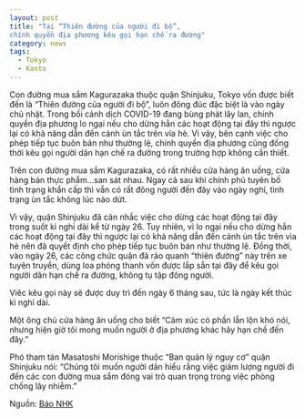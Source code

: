 ```yaml
---
layout: post
title: "Tại “Thiên đường của người đi bộ”, 
chính quyền địa phương kêu gọi hạn chế ra đường"
category: news
tags: 
  - Tokyo
  - Kanto
---
```

Con đường mua sắm Kagurazaka thuộc quận Shinjuku, Tokyo vốn được biết đến là “Thiên đường của người đi bộ”, luôn đông đúc đặc biệt là vào ngày chủ nhật. Trong bối cảnh dịch COVID-19 đang bùng phát lây lan, chính quyền địa phương lo ngại nếu cho dừng hẳn các hoạt động tại đây thì ngược lại có khả năng dẫn đến cảnh ùn tắc trên vỉa hè. Vì vậy, bên cạnh việc cho phép tiếp tục buôn bán như thường lệ, chính quyền địa phương cũng đồng thời kêu gọi người dân hạn chế ra đường trong trường hợp không cần thiết.



Trên con đường mua sắm Kagurazaka, có rất nhiều cửa hàng ăn uống, cửa hàng bán thực phẩm…san sát nhau. Ngay cả sau khi chính phủ tuyên bố tình trạng khẩn cấp thì vẫn có rất đông người đến đây vào ngày nghỉ, tình trạng ùn tắc không lúc nào dứt.

Vì vậy, quận Shinjuku đã cân nhắc việc cho dừng các hoạt động tại đây trong suốt kì nghỉ dài kể từ ngày 26. Tuy nhiên, vì lo ngại nếu cho dừng hẳn các hoạt động tại đây thì ngược lại có khả năng dẫn đến cảnh ùn tắc trên vỉa hè nên đã quyết định cho phép tiếp tục buôn bán như thường lệ. Đồng thời, vào ngày 26, các công chức quận đã rảo quanh “thiên đường” này trên xe tuyên truyền, dùng loa phóng thanh vốn được lắp sẵn tại đây để kêu gọi người dân hạn chế ra đường, không tụ tập đông người.

Viêc kêu gọi này sẽ được duy trì đến ngày 6 tháng sau, tức là ngày kết thúc kì nghỉ dài.

Một ông chủ cửa hàng ăn uống cho biết “Cảm xúc có phần lẫn lộn khó nói, nhưng hiện giờ tôi mong muốn người ở địa phương khác hãy hạn chế đến đây.”

Phó tham tán Masatoshi Morishige thuộc “Ban quản lý nguy cơ” quận Shinjuku nói: “Chúng tôi muốn người dân hiểu rằng việc giảm lượng người đi đến các con đường mua sắm đóng vai trò quan trọng trong việc phòng chống lây nhiễm.”

Nguồn: [Báo NHK](https://www3.nhk.or.jp/shutoken-news/20200426/1000048046.html)